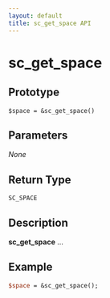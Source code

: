 ```yaml
---
layout: default
title: sc_get_space API
---
```



sc_get_space
============


Prototype
---------

```
$space = &sc_get_space()
```


Parameters
----------

_None_

Return Type
-----------

`SC_SPACE`


Description
-----------

**sc_get_space** ...


Example
-------

```perl
$space = &sc_get_space();
```
